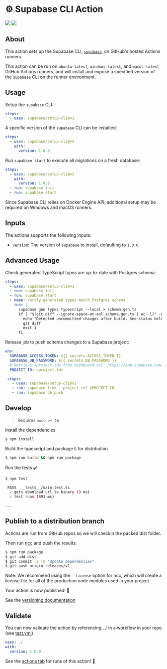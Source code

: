 # :gear: Supabase CLI Action

![](https://github.com/supabase/setup-cli/workflows/build-test/badge.svg)
![](https://github.com/supabase/setup-cli/workflows/CodeQL/badge.svg)

## About

This action sets up the Supabase CLI, [`supabase`](https://github.com/supabase/cli), on GitHub's hosted Actions runners.

This action can be run on `ubuntu-latest`, `windows-latest`, and `macos-latest` GitHub Actions runners, and will install and expose a specified version of the `supabase` CLI on the runner environment.

## Usage

Setup the `supabase` CLI:

```yaml
steps:
  - uses: supabase/setup-cli@v1
```

A specific version of the `supabase` CLI can be installed:

```yaml
steps:
  - uses: supabase/setup-cli@v1
    with:
      version: 1.0.0
```

Run `supabase start` to execute all migrations on a fresh database:

```yaml
steps:
  - uses: supabase/setup-cli@v1
    with:
      version: 1.0.0
  - run: supabase init
  - run: supabase start
```

Since Supabase CLI relies on Docker Engine API, additional setup may be required on Windows and macOS runners.

## Inputs

The actions supports the following inputs:

- `version`: The version of `supabase` to install, defaulting to `1.0.0`

## Advanced Usage

Check generated TypeScript types are up-to-date with Postgres schema:

```yaml
steps:
  - uses: supabase/setup-cli@v1
  - run: supabase init
  - run: supabase start
  - name: Verify generated types match Postgres schema
    run: |
      supabase gen types typescript --local > schema.gen.ts
      if [ "$(git diff --ignore-space-at-eol schema.gen.ts | wc -l)" -gt "0" ]; then
        echo "Detected uncommitted changes after build. See status below:"
        git diff
        exit 1
      fi
```

Release job to push schema changes to a Supabase project:

```yaml
env:
  SUPABASE_ACCESS_TOKEN: ${{ secrets.ACCESS_TOKEN }}
  SUPABASE_DB_PASSWORD: ${{ secrets.DB_PASSWORD }}
  # Retrieve <project-id> from dashboard url: https://app.supabase.com/project/<project-id>
  PROJECT_ID: <project-id>

 steps:
   - uses: supabase/setup-cli@v1
   - run: supabase link --project-ref $PROJECT_ID
   - run: supabase db push
```

## Develop

> Requires `node >= 16`

Install the dependencies

```bash
$ npm install
```

Build the typescript and package it for distribution

```bash
$ npm run build && npm run package
```

Run the tests :heavy_check_mark:

```bash
$ npm test

 PASS  __tests__/main.test.ts
  ✓ gets download url to binary (3 ms)
  ✓ test runs (891 ms)

...
```

## Publish to a distribution branch

Actions are run from GitHub repos so we will checkin the packed dist folder.

Then run [ncc](https://github.com/zeit/ncc) and push the results:

```bash
$ npm run package
$ git add dist
$ git commit -a -m "Update dependencies"
$ git push origin releases/v1
```

Note: We recommend using the `--license` option for ncc, which will create a license file for all of the production node modules used in your project.

Your action is now published! :rocket:

See the [versioning documentation](https://github.com/actions/toolkit/blob/master/docs/action-versioning.md)

## Validate

You can now validate the action by referencing `./` in a workflow in your repo (see [test.yml](.github/workflows/test.yml))

```yaml
uses: ./
with:
  version: 1.0.0
```

See the [actions tab](https://github.com/actions/typescript-action/actions) for runs of this action! :rocket:
